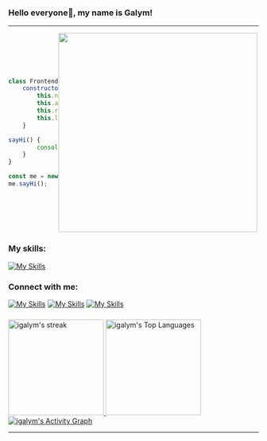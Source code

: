 
### Hello everyone👋, my name is Galym!

------------------------------------------------------------------------------------------------------------------


<div style="display: flex; flex-direction: row-reverse; align-items:center; justify-content: center;">

<img align='left' src="https://i.pinimg.com/736x/88/e3/4a/88e34a0b78b1dde29b84845a3f83e144.jpg" width="400">


```js
class FrontendDeveloper{
    constructor() {
        this.name = "Galym";
        this.age = 21;
        this.role = "Frontend Developer";
        this.language_spoken = ["en", "ru", "kz"];
    }

sayHi() {
        console.log("Thanks for stopping by. I hope you find some of my work interesting.");
    }
}

const me = new SoftwareEngineer();
me.sayHi();

```

</div>

### My skills:
[![My Skills](https://skillicons.dev/icons?i=js,react,mongodb,github,figma,tailwind)](https://skillicons.dev)

### Connect with me:
[![My Skills](https://skillicons.dev/icons?i=gmail)](https://mail.google.com/mail/u/0/#search/galymsakitzhan%40gmail.com)
[![My Skills](https://skillicons.dev/icons?i=linkedin)](https://www.linkedin.com/in/galym-sakitzhan-78a0a8296/)
[![My Skills](https://skillicons.dev/icons?i=github)](https://www.github.com/iframer/)

###

<!-- 🔥 Streak Stats -->
<a href="https://github.com/DenverCoder1/github-readme-streak-stats">
  <img
    title="🔥 Get streak stats for your profile at git.io/streak-stats"
    alt="igalym's streak"
    src="https://github-readme-streak-stats-eight.vercel.app/?user=igalym&theme=nightowl&hide_border=false&short_numbers=true"
    height="192px"
  />
</a>

<!-- 📊 Top Languages -->
<a href="https://github.com/anuraghazra/github-readme-stats">
  <img
    alt="igalym's Top Languages"
    src="https://denvercoder1-github-readme-stats.vercel.app/api/top-langs/?username=igalym&langs_count=8&layout=compact&theme=nightowl&hide_border=false"
    height="192px"
  />
</a>

<!-- 📈 Activity Graph -->
<a href="https://github.com/ashutosh00710/github-readme-activity-graph">
  <img
    alt="igalym's Activity Graph"
    src="https://github-readme-activity-graph.vercel.app/graph/?username=igalym&theme=nightowl&hide_border=false"
  />
</a>

------------------------------------------------------------------------------------------------------------------



